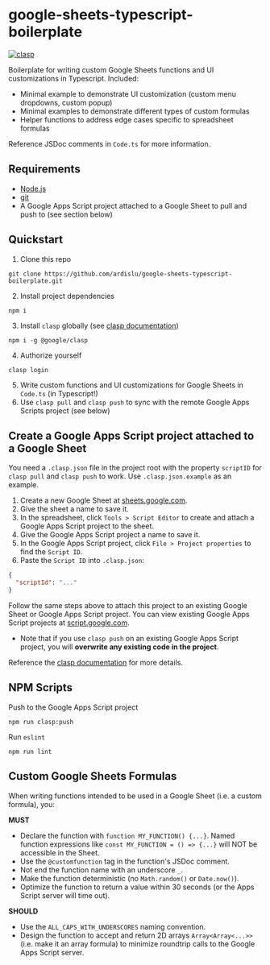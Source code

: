 # google-sheets-typescript-boilerplate
[![clasp](https://img.shields.io/badge/built%20with-clasp-4285f4.svg)](https://github.com/google/clasp)

Boilerplate for writing custom Google Sheets functions and UI customizations in Typescript. Included:
- Minimal example to demonstrate UI customization (custom menu dropdowns, custom popup)
- Minimal examples to demonstrate different types of custom formulas
- Helper functions to address edge cases specific to spreadsheet formulas

Reference JSDoc comments in `Code.ts` for more information.

## Requirements
- [Node.js](https://nodejs.org/)
- [git](https://git-scm.com/)
- A Google Apps Script project attached to a Google Sheet to pull and push to (see section below)

## Quickstart
1. Clone this repo
```
git clone https://github.com/ardislu/google-sheets-typescript-boilerplate.git
```

2. Install project dependencies
```
npm i
```

3. Install `clasp` globally (see [clasp documentation](https://developers.google.com/apps-script/guides/clasp))
```
npm i -g @google/clasp
```

4. Authorize yourself
```
clasp login
```

5. Write custom functions and UI customizations for Google Sheets in `Code.ts` (in Typescript!)
6. Use `clasp pull` and `clasp push` to sync with the remote Google Apps Scripts project (see below)

## Create a Google Apps Script project attached to a Google Sheet
You need a `.clasp.json` file in the project root with the property `scriptID` for `clasp pull` and `clasp push` to work. Use `.clasp.json.example` as an example.

1. Create a new Google Sheet at [sheets.google.com](sheets.google.com).
2. Give the sheet a name to save it.
3. In the spreadsheet, click `Tools > Script Editor` to create and attach a Google Apps Script project to the sheet.
4. Give the Google Apps Script project a name to save it.
5. In the Google Apps Script project, click `File > Project properties` to find the `Script ID`.
6. Paste the `Script ID` into `.clasp.json`:
``` json
{
  "scriptId": "..."
}
```

Follow the same steps above to attach this project to an existing Google Sheet or Google Apps Script project. You can view existing Google Apps Script projects at [script.google.com](script.google.com).
- Note that if you use `clasp push` on an existing Google Apps Script project, you will **overwrite any existing code in the project**.

Reference the [clasp documentation](https://developers.google.com/apps-script/guides/clasp) for more details.

## NPM Scripts
Push to the Google Apps Script project
```
npm run clasp:push
```

Run `eslint`
```
npm run lint
```

## Custom Google Sheets Formulas
When writing functions intended to be used in a Google Sheet (i.e. a custom formula), you:

**MUST**
- Declare the function with `function MY_FUNCTION() {...}`. Named function expressions like `const MY_FUNCTION = () => {...}` will NOT be accessible in the Sheet.
- Use the `@customfunction` tag in the function's JSDoc comment.
- Not end the function name with an underscore `_`.
- Make the function deterministic (no `Math.random()` or `Date.now()`).
- Optimize the function to return a value within 30 seconds (or the Apps Script server will time out).

**SHOULD**
- Use the `ALL_CAPS_WITH_UNDERSCORES` naming convention.
- Design the function to accept and return 2D arrays `Array<Array<...>>` (i.e. make it an array formula) to minimize roundtrip calls to the Google Apps Script server.
